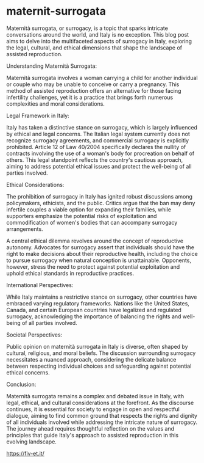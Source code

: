 # maternit-surrogata

Maternità surrogata, or surrogacy, is a topic that sparks intricate conversations around the world, and Italy is no exception. This blog post aims to delve into the multifaceted aspects of surrogacy in Italy, exploring the legal, cultural, and ethical dimensions that shape the landscape of assisted reproduction.

Understanding Maternità Surrogata:

Maternità surrogata involves a woman carrying a child for another individual or couple who may be unable to conceive or carry a pregnancy. This method of assisted reproduction offers an alternative for those facing infertility challenges, yet it is a practice that brings forth numerous complexities and moral considerations.

Legal Framework in Italy:

Italy has taken a distinctive stance on surrogacy, which is largely influenced by ethical and legal concerns. The Italian legal system currently does not recognize surrogacy agreements, and commercial surrogacy is explicitly prohibited. Article 12 of Law 40/2004 specifically declares the nullity of contracts involving the use of a woman's body for procreation on behalf of others. This legal standpoint reflects the country's cautious approach, aiming to address potential ethical issues and protect the well-being of all parties involved.

Ethical Considerations:

The prohibition of surrogacy in Italy has ignited robust discussions among policymakers, ethicists, and the public. Critics argue that the ban may deny infertile couples a viable option for expanding their families, while supporters emphasize the potential risks of exploitation and commodification of women's bodies that can accompany surrogacy arrangements.

A central ethical dilemma revolves around the concept of reproductive autonomy. Advocates for surrogacy assert that individuals should have the right to make decisions about their reproductive health, including the choice to pursue surrogacy when natural conception is unattainable. Opponents, however, stress the need to protect against potential exploitation and uphold ethical standards in reproductive practices.

International Perspectives:

While Italy maintains a restrictive stance on surrogacy, other countries have embraced varying regulatory frameworks. Nations like the United States, Canada, and certain European countries have legalized and regulated surrogacy, acknowledging the importance of balancing the rights and well-being of all parties involved.

Societal Perspectives:

Public opinion on maternità surrogata in Italy is diverse, often shaped by cultural, religious, and moral beliefs. The discussion surrounding surrogacy necessitates a nuanced approach, considering the delicate balance between respecting individual choices and safeguarding against potential ethical concerns.

Conclusion:

Maternità surrogata remains a complex and debated issue in Italy, with legal, ethical, and cultural considerations at the forefront. As the discourse continues, it is essential for society to engage in open and respectful dialogue, aiming to find common ground that respects the rights and dignity of all individuals involved while addressing the intricate nature of surrogacy. The journey ahead requires thoughtful reflection on the values and principles that guide Italy's approach to assisted reproduction in this evolving landscape.

https://fiv-et.it/


